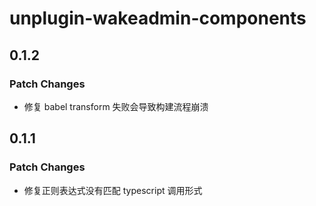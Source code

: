 # unplugin-wakeadmin-components

## 0.1.2

### Patch Changes

- 修复 babel transform 失败会导致构建流程崩溃

## 0.1.1

### Patch Changes

- 修复正则表达式没有匹配 typescript 调用形式
